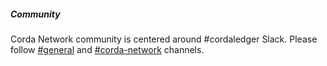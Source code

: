 ##### Community

Corda Network community is centered around #cordaledger Slack. Please follow [#general](http://cordaledger.slack.com/) and [#corda-network](http://cordaledger.slack.com/) channels.

